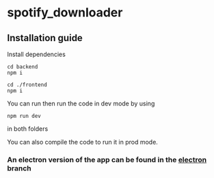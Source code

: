 # spotify_downloader

## Installation guide

Install dependencies
```
cd backend
npm i

cd ./frontend
npm i
```

You can run then run the code in dev mode by using
```
npm run dev
```
in both folders

You can also compile the code to run it in prod mode.

### An electron version of the app can be found in the [electron](https://github.com/dwakk/spotify_downloader/tree/electron) branch
